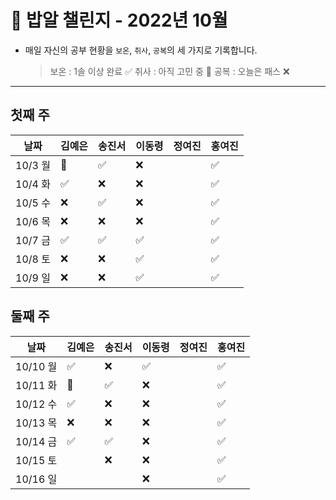 # 🍚 밥알 챌린지 - 2022년 10월
- 매일 자신의 공부 현황을 `보온`, `취사`, `공복`의 세 가지로 기록합니다.
    
    > 보온 : 1솔 이상 완료 ✅
    취사 : 아직 고민 중 🤔
    공복 : 오늘은 패스 ❌
---

## 첫째 주
**날짜**|김예은|송진서|이동령|정여진|홍여진
---|---|---|---|---|---
10/3 월|🤔|✅|❌| |✅
10/4 화|✅|❌|❌| |✅
10/5 수|❌|✅|❌| |✅
10/6 목|❌|❌|❌| |✅
10/7 금|✅|✅|✅| |✅
10/8 토|❌|❌|✅️| |✅
10/9 일|❌|❌|✅️| |✅


## 둘째 주
**날짜**|김예은|송진서|이동령|정여진|홍여진
---|---|---|---|---|---
10/10 월|✅️ |❌ |✅| |✅
10/11 화|🤔 |✅ |❌| |✅
10/12 수|✅ |❌ |❌| |✅
10/13 목|❌ |❌ |❌| |✅
10/14 금|✅ |✅ |❌| |✅
10/15 토| |❌ |❌| |✅
10/16 일| | |❌| |✅
